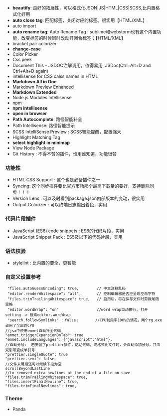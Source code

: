 - **beautify**: 良好的拓展性，可以格式化JSON|JS|HTML|CSS|SCSS,比内置格式化好用
- **auto close tag**: 匹配标签，关闭对应的标签。很实用【HTML/XML】
- auto import
- **auto rename tag**: Auto Rename Tag : sublime和webstorm也有这个内置功能，改变标签的时候同时改动开闭合标签；【HTML/XML】
- bracket pair colorizer
- **change-case**
- Color Picker
- Css peek
- Document This - JSDOC注解调用，值得易用, JSDoc(Ctrl+Alt+D and Ctrl+Alt+D again)
- intellisense for CSS calss names in HTML
- **Markdown All in One**
- Markdown Preview Enhanced
- **Markdown Extended**
- Node.js Modules Intellisense
- npm 
- **npm intellisense**
- **open in browser**
- **Path Autocomplete**: 路径智能补全
- Path Intellisense: 路径智能提示
- SCSS IntelliSense Preview : SCSS智能提醒，配置强大
- Highlight Matching Tag
- **select highlight in minimap**
- View Node Package
- Git History : 不得不赞的插件，谁用谁知道，功能很赞

### 功能性

- HTML CSS Support : 这个也是必备插件之一
- Syncing: 这个同步插件要比官方市场那个最高下载量的要好，支持删除同步！！！
- Version Lens : 可以及时看到package.json内部版本的变动，很实用
- Output Colorizer : 可以终端日志输出着色，实用

### 代码片段插件

- JavaScript (ES6) code snippets : ES6的代码片段，实用
- JavaScript Snippet Pack : ES5及以下的代码片段，实用

### 语法校验

- stylelint : 比内置的要全，更智能

### 自定义设置参考

```
 "files.autoGuessEncoding": true,        // 中文注释乱码
 "editor.renderWhitespace": "all",       // 控制编辑器是否应呈现空白字符
 "files.trimTrailingWhitespace": true,   // 启用后，将在保存文件时剪裁尾随空格
 "editor.wordWrap": "on"                 //word wrap自动换行, 打开setting -> 搜索editor.wordWrap
 "search.followSymlinks" ：false；       //CPU利用率100%的情况，两个rg.exe占用了全部的CPU    
//jsx中使用emmet自动补全代码
"emmet.triggerExpansionOnTab": true
"emmet.includeLanguages": {"javascript":"html"},
//自动分号:  若安装了prettier插件，粘贴代码，或格式化文件时，会自动添加分号，并由双引号变成单引号
"prettier.singleQuote": true
"prettier.semi": false
//文件末尾后还可以继续下拉为空
scrollBeyondLastLine
//to removed extra newlines at the end of a file on save
"files.trimTrailingWhitespace": true,
"files.insertFinalNewline": true,
"files.trimFinalNewlines": true,
```

### Theme

- Panda
